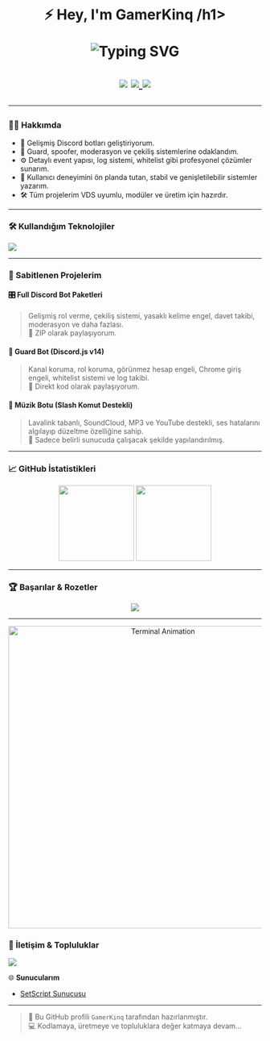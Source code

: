 <h1 align="center">⚡ Hey, I'm GamerKinq /h1>
<p align="center">
  <img src="https://readme-typing-svg.demolab.com?font=Fira+Code&pause=1000&color=00FFAA&center=true&vCenter=true&width=435&lines=Discord+Bot+Developer;Guard+%7C+Moderation+%7C+Spoofer+Bots;Always+Coding+Something+Cool..." alt="Typing SVG" />
</p>

<p align="center">
  <img src="https://img.shields.io/github/followers/voltacik?label=Followers&style=social" />
  <a href="https://discord.com/users/1175412226415886386" target="_blank">
    <img src="https://img.shields.io/badge/Discord-voltacik%230000-5865F2?logo=discord&logoColor=white" />
  </a>
  <img src="https://img.shields.io/badge/Location-Turkey-red?style=flat-square&logo=google-maps" />
</p>

---

### 👨‍💻 Hakkımda

- 🧠 Gelişmiş Discord botları geliştiriyorum.  
- 🔐 Guard, spoofer, moderasyon ve çekiliş sistemlerine odaklandım.  
- ⚙️ Detaylı event yapısı, log sistemi, whitelist gibi profesyonel çözümler sunarım.  
- 💬 Kullanıcı deneyimini ön planda tutan, stabil ve genişletilebilir sistemler yazarım.  
- 🛠️ Tüm projelerim VDS uyumlu, modüler ve üretim için hazırdır.

---

### 🛠️ Kullandığım Teknolojiler
<p align="left">
  <img src="https://skillicons.dev/icons?i=js,nodejs,html,css,git,github,discord,vscode,bash" />
</p>

---

### 📌 Sabitlenen Projelerim

#### 🎛️ Full Discord Bot Paketleri  
> Gelişmiş rol verme, çekiliş sistemi, yasaklı kelime engel, davet takibi, moderasyon ve daha fazlası.  
🔗 ZIP olarak paylaşıyorum.

#### 🔐 Guard Bot (Discord.js v14)  
> Kanal koruma, rol koruma, görünmez hesap engeli, Chrome giriş engeli, whitelist sistemi ve log takibi.  
🔗 Direkt kod olarak paylaşıyorum.

#### 🎵 Müzik Botu (Slash Komut Destekli)  
> Lavalink tabanlı, SoundCloud, MP3 ve YouTube destekli, ses hatalarını algılayıp düzeltme özelliğine sahip.  
🔗 Sadece belirli sunucuda çalışacak şekilde yapılandırılmış.

---

### 📈 GitHub İstatistikleri
<p align="center">
  <img src="https://github-readme-stats.vercel.app/api?username=GamerKinq&show_icons=true&theme=tokyonight&hide=issues" height="150"/>
  <img src="https://github-readme-stats.vercel.app/api/top-langs/?username=GamerKinq&layout=compact&theme=tokyonight" height="150"/>
</p>

---

### 🏆 Başarılar & Rozetler
<p align="center">
  <img src="https://github-profile-trophy.vercel.app/?username=GamerKinq&theme=onedark&no-frame=true&margin-w=10" />
</p>

---
<p align="center">
  <img src="https://media2.giphy.com/media/v1.Y2lkPTc5MGI3NjExNmRtb203a3BxajFodmY4bzNiZHhvcDhqMDF2YnNxOWY3NmU0czg1ZyZlcD12MV9pbnRlcm5hbF9naWZfYnlfaWQmY3Q9Zw/enSaI18liVdTY2YRw8/giphy.gif" width="600" alt="Terminal Animation" />
</p>






### 🤝 İletişim & Topluluklar

<a href="https://discord.com/me/1113639831260631171" target="_blank">
  <img src="https://img.shields.io/badge/Discord-GamerKinq%230000-5865F2?logo=discord&logoColor=white" />
</a>

🌐 **Sunucularım**  
- [SetScript Sunucusu](https://discord.gg/)

---

> 📌 Bu GitHub profili `GamerKinq` tarafından hazırlanmıştır.  
> 💻 Kodlamaya, üretmeye ve topluluklara değer katmaya devam...
